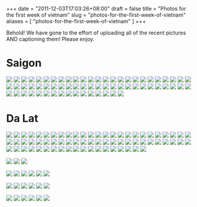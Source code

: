 +++
date = "2011-12-03T17:03:26+08:00"
draft = false
title = "Photos for the first week of vietnam"
slug = "photos-for-the-first-week-of-vietnam"
aliases = [
	"photos-for-the-first-week-of-vietnam"
]
+++

Behold! We have gone to the effort of uploading all of the recent pictures AND captioning them! Please enjoy.

# Saigon
![](/travel-blog/images/2011/12/093.jpg)
![](/travel-blog/images/2011/12/094.jpg)
![](/travel-blog/images/2011/12/095.jpg)
![](/travel-blog/images/2011/12/096.jpg)
![](/travel-blog/images/2011/12/097.jpg)
![](/travel-blog/images/2011/12/098.jpg)
![](/travel-blog/images/2011/12/099.jpg)
![](/travel-blog/images/2011/12/100.jpg)
![](/travel-blog/images/2011/12/101.jpg)
![](/travel-blog/images/2011/12/102.jpg)
![](/travel-blog/images/2011/12/103.jpg)
![](/travel-blog/images/2011/12/104.jpg)
![](/travel-blog/images/2011/12/105.jpg)
![](/travel-blog/images/2011/12/106.jpg)
![](/travel-blog/images/2011/12/107.jpg)
![](/travel-blog/images/2011/12/108.jpg)
![](/travel-blog/images/2011/12/109.jpg)
![](/travel-blog/images/2011/12/110.jpg)
![](/travel-blog/images/2011/12/111.jpg)
![](/travel-blog/images/2011/12/112.jpg)
![](/travel-blog/images/2011/12/113.jpg)
![](/travel-blog/images/2011/12/114.jpg)
![](/travel-blog/images/2011/12/115.jpg)
![](/travel-blog/images/2011/12/116.jpg)
![](/travel-blog/images/2011/12/117.jpg)
![](/travel-blog/images/2011/12/118.jpg)
![](/travel-blog/images/2011/12/119.jpg)
![](/travel-blog/images/2011/12/120.jpg)
![](/travel-blog/images/2011/12/121.jpg)
![](/travel-blog/images/2011/12/122.jpg)
![](/travel-blog/images/2011/12/123.jpg)
![](/travel-blog/images/2011/12/124.jpg)
![](/travel-blog/images/2011/12/125.jpg)
![](/travel-blog/images/2011/12/126.jpg)
![](/travel-blog/images/2011/12/127.jpg)
![](/travel-blog/images/2011/12/128.jpg)
![](/travel-blog/images/2011/12/129.jpg)
![](/travel-blog/images/2011/12/130.jpg)
![](/travel-blog/images/2011/12/131.jpg)
![](/travel-blog/images/2011/12/132.jpg)
![](/travel-blog/images/2011/12/133.jpg)
![](/travel-blog/images/2011/12/134.jpg)
![](/travel-blog/images/2011/12/135.jpg)
![](/travel-blog/images/2011/12/136.jpg)
![](/travel-blog/images/2011/12/137.jpg)
![](/travel-blog/images/2011/12/138.jpg)
![](/travel-blog/images/2011/12/139.jpg)
![](/travel-blog/images/2011/12/140.jpg)
![](/travel-blog/images/2011/12/141.jpg)
![](/travel-blog/images/2011/12/142.jpg)
![](/travel-blog/images/2011/12/143.jpg)
![](/travel-blog/images/2011/12/144.jpg)
![](/travel-blog/images/2011/12/145.jpg)
![](/travel-blog/images/2011/12/146.jpg)
![](/travel-blog/images/2011/12/147.jpg)
![](/travel-blog/images/2011/12/148.jpg)
![](/travel-blog/images/2011/12/149.jpg)
![](/travel-blog/images/2011/12/150.jpg)
![](/travel-blog/images/2011/12/151.jpg)
![](/travel-blog/images/2011/12/152.jpg)
![](/travel-blog/images/2011/12/153.jpg)
![](/travel-blog/images/2011/12/154.jpg)
![](/travel-blog/images/2011/12/155.jpg)
![](/travel-blog/images/2011/12/156.jpg)
![](/travel-blog/images/2011/12/161.jpg)
![](/travel-blog/images/2011/12/162.jpg)
# Da Lat
![](/travel-blog/images/2011/12/163.jpg)
![](/travel-blog/images/2011/12/164.jpg)
![](/travel-blog/images/2011/12/165.jpg)
![](/travel-blog/images/2011/12/166.jpg)
![](/travel-blog/images/2011/12/167.jpg)
![](/travel-blog/images/2011/12/168.jpg)
![](/travel-blog/images/2011/12/169.jpg)
![](/travel-blog/images/2011/12/170.jpg)
![](/travel-blog/images/2011/12/171.jpg)
![](/travel-blog/images/2011/12/172.jpg)
![](/travel-blog/images/2011/12/173.jpg)
![](/travel-blog/images/2011/12/174.jpg)
![](/travel-blog/images/2011/12/175.jpg)
![](/travel-blog/images/2011/12/176.jpg)
![](/travel-blog/images/2011/12/177.jpg)
![](/travel-blog/images/2011/12/178.jpg)
![](/travel-blog/images/2011/12/179.jpg)
![](/travel-blog/images/2011/12/180.jpg)
![](/travel-blog/images/2011/12/181.jpg)
![](/travel-blog/images/2011/12/182.jpg)
![](/travel-blog/images/2011/12/183.jpg)
![](/travel-blog/images/2011/12/184.jpg)
![](/travel-blog/images/2011/12/185.jpg)
![](/travel-blog/images/2011/12/186.jpg)
![](/travel-blog/images/2011/12/187.jpg)
![](/travel-blog/images/2011/12/188.jpg)
![](/travel-blog/images/2011/12/189.jpg)
![](/travel-blog/images/2011/12/190.jpg)
![](/travel-blog/images/2011/12/191.jpg)
![](/travel-blog/images/2011/12/192.jpg)
![](/travel-blog/images/2011/12/193.jpg)
![](/travel-blog/images/2011/12/194.jpg)
![](/travel-blog/images/2011/12/195.jpg)
![](/travel-blog/images/2011/12/196.jpg)
![](/travel-blog/images/2011/12/197.jpg)
![](/travel-blog/images/2011/12/198.jpg)
![](/travel-blog/images/2011/12/199.jpg)
![](/travel-blog/images/2011/12/200.jpg)
![](/travel-blog/images/2011/12/201.jpg)
![](/travel-blog/images/2011/12/202.jpg)
![](/travel-blog/images/2011/12/203.jpg)
![](/travel-blog/images/2011/12/204.jpg)
![](/travel-blog/images/2011/12/205.jpg)
![](/travel-blog/images/2011/12/206.jpg)
![](/travel-blog/images/2011/12/207.jpg)
![](/travel-blog/images/2011/12/208.jpg)
![](/travel-blog/images/2011/12/209.jpg)
![](/travel-blog/images/2011/12/210.jpg)
![](/travel-blog/images/2011/12/211.jpg)
![](/travel-blog/images/2011/12/212.jpg)
![](/travel-blog/images/2011/12/213.jpg)
![](/travel-blog/images/2011/12/214.jpg)
![](/travel-blog/images/2011/12/215.jpg)
![](/travel-blog/images/2011/12/216.jpg)
![](/travel-blog/images/2011/12/217.jpg)
![](/travel-blog/images/2011/12/218.jpg)
![](/travel-blog/images/2011/12/219.jpg)
![](/travel-blog/images/2011/12/220.jpg)
![](/travel-blog/images/2011/12/221.jpg)
![](/travel-blog/images/2011/12/03122011399.jpg)
![](/travel-blog/images/2011/12/03122011400.jpg)
![](/travel-blog/images/2011/12/03122011401.jpg)
![](/travel-blog/images/2011/12/03122011402.jpg)
![](/travel-blog/images/2011/12/03122011403.jpg)
![](/travel-blog/images/2011/12/03122011404.jpg)
![](/travel-blog/images/2011/12/03122011406.jpg)
![](/travel-blog/images/2011/12/03122011407.jpg)
![](/travel-blog/images/2011/12/03122011408.jpg)
![](/travel-blog/images/2011/12/03122011409.jpg)

![](/travel-blog/images/2011/12/03122011410.jpg)
![](/travel-blog/images/2011/12/03122011411.jpg)
![](/travel-blog/images/2011/12/03122011412.jpg)

![](/travel-blog/images/2011/12/03122011414.jpg)
![](/travel-blog/images/2011/12/03122011415.jpg)
![](/travel-blog/images/2011/12/03122011416.jpg)
![](/travel-blog/images/2011/12/03122011417.jpg)
![](/travel-blog/images/2011/12/03122011418.jpg)
![](/travel-blog/images/2011/12/03122011419.jpg)

![](/travel-blog/images/2011/12/03122011424.jpg)
![](/travel-blog/images/2011/12/03122011425.jpg)
![](/travel-blog/images/2011/12/03122011426.jpg)
![](/travel-blog/images/2011/12/03122011427.jpg)
![](/travel-blog/images/2011/12/03122011428.jpg)
![](/travel-blog/images/2011/12/03122011429.jpg)

![](/travel-blog/images/2011/12/03122011430.jpg)
![](/travel-blog/images/2011/12/03122011431.jpg)
![](/travel-blog/images/2011/12/03122011432.jpg)
![](/travel-blog/images/2011/12/03122011433.jpg)
![](/travel-blog/images/2011/12/03122011434.jpg)
![](/travel-blog/images/2011/12/03122011435.jpg)